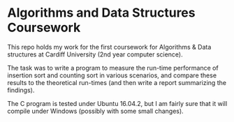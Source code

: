 # Algorithms and Data Structures Coursework
This repo holds my work for the first coursework for Algorithms &amp; Data structures at Cardiff University (2nd year computer science).

The task was to write a program to measure the run-time performance of insertion sort and counting sort in various scenarios, and compare these results to the theoretical run-times (and then write a report summarizing the findings).

The C program is tested under Ubuntu 16.04.2, but I am fairly sure that it will compile under Windows (possibly with some small changes).
